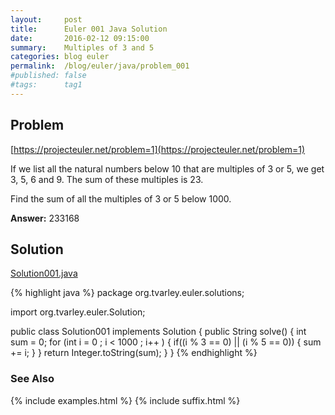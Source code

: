 ```yaml
---
layout:     post
title:      Euler 001 Java Solution
date:       2016-02-12 09:15:00
summary:    Multiples of 3 and 5
categories: blog euler
permalink:  /blog/euler/java/problem_001
#published: false
#tags:      tag1
---
```


## Problem

[https://projecteuler.net/problem=1](https://projecteuler.net/problem=1)

If we list all the natural numbers below 10 that are multiples of 3 or 5, we get 3, 5, 6 and 9. The sum of these multiples is 23.

Find the sum of all the multiples of 3 or 5 below 1000.

**Answer:** 233168

## Solution

[Solution001.java](https://github.com/tvarley/euler/blob/master/java/src/main/java/org/tvarley/euler/solutions/Solution001.java)

{% highlight java %}
package org.tvarley.euler.solutions;

import org.tvarley.euler.Solution;

public class Solution001 implements Solution {
  public String solve() {
    int sum = 0;
    for (int i = 0 ; i < 1000 ; i++ ) {
      if((i % 3 == 0) || (i % 5 == 0)) {
        sum += i;
      }
    }
    return Integer.toString(sum);
  }
}
{% endhighlight %}

### See Also
{% include examples.html %}
{% include suffix.html %}
